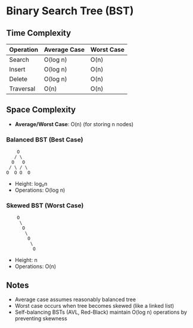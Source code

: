 # Binary Search Tree (BST)

## Time Complexity

| Operation  | Average Case | Worst Case |
|------------|--------------|------------|
| Search     | O(log n)     | O(n)       |
| Insert     | O(log n)     | O(n)       |
| Delete     | O(log n)     | O(n)       |
| Traversal  | O(n)         | O(n)       |

## Space Complexity
- **Average/Worst Case**: O(n) (for storing n nodes)

### Balanced BST (Best Case)
```
    O
   / \
  O   O
 / \ / \
O  O O  O
```
- Height: log₂n
- Operations: O(log n)

### Skewed BST (Worst Case)
```
    O
     \
      O
       \
        O
         \
          O
```
- Height: n
- Operations: O(n)

## Notes
- Average case assumes reasonably balanced tree
- Worst case occurs when tree becomes skewed (like a linked list)
- Self-balancing BSTs (AVL, Red-Black) maintain O(log n) operations by preventing skewness
